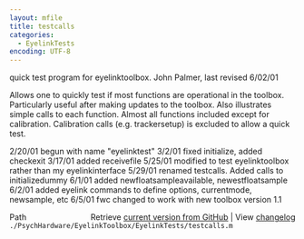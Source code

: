 ```yaml
---
layout: mfile
title: testcalls
categories:
  - EyelinkTests
encoding: UTF-8
---
```


quick test program for eyelinktoolbox.
John Palmer, last revised 6/02/01

Allows one to quickly test if most functions are operational in the toolbox.
Particularly useful after making updates to the toolbox.
Also illustrates simple calls to each function.
Almost all functions included except for calibration.
Calibration calls \(e.g. trackersetup\) is excluded to allow a quick test.

2/20/01 begun with name "eyelinktest"
3/2/01  fixed initialize, added checkexit
3/17/01 added receivefile
5/25/01 modified to test eyelinktoolbox rather than my eyelinkinterface
5/29/01 renamed testcalls.  Added calls to initializedummy
6/1/01  added newfloatsampleavailable, newestfloatsample
6/2/01  added eyelink commands to define options, currentmode, newsample, etc
6/5/01  fwc changed to work with new toolbox version 1.1


<div class="code_header" style="text-align:right;">
  <span style="float:left;">Path&nbsp;&nbsp;</span> <span class="counter">Retrieve <a href=
  "https://raw.github.com/Psychtoolbox-3/Psychtoolbox-3/beta/./PsychHardware/EyelinkToolbox/EyelinkTests/testcalls.m">current version from GitHub</a> | View <a href=
  "https://github.com/Psychtoolbox-3/Psychtoolbox-3/commits/beta/./PsychHardware/EyelinkToolbox/EyelinkTests/testcalls.m">changelog</a></span>
</div>
<div class="code">
  <code>./PsychHardware/EyelinkToolbox/EyelinkTests/testcalls.m</code>
</div>
